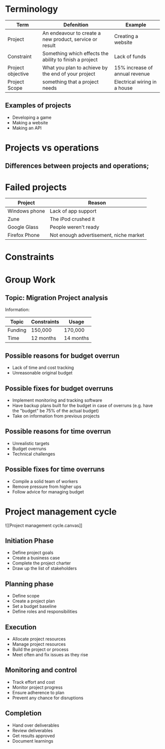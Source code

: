 # Terminology
| Term | Defenition | Example |
| --- | --- | --- |
| Project | An endeavour to create a new product, service or result | Creating a website |
| Constraint | Something which effects the ability to finish a project | Lack of funds
| Project objective | What you plan to achieve by the end of your project | 15% increase of annual revenue
| Project Scope | something that a project needs | Electrical wiring in a house |

## Examples of projects
- Developing a game
- Making a website
- Making an API

# Projects vs operations
## Differences between projects and operations;


# Failed projects
| Project | Reason |
| --- | ---- |
| Windows phone | Lack of app support |
| Zune | The iPod crushed it |
| Google Glass | People weren't ready|
| Firefox Phone | Not enough advertisement, niche market |

# Constraints



# Group Work
## Topic: Migration Project analysis
Information:

| Topic | Constraints | Usage |
| --- | --- | --- |
| Funding | 150,000 | 170,000
| Time | 12 months | 14 months

## Possible reasons for budget overrun
- Lack of time and cost tracking
- Unreasonable original budget

## Possible fixes for budget overruns
- Implement monitoring and tracking software
- Have backup plans built for the budget in case of overruns (e.g. have the "budget" be 75% of the actual budget)
- Take on information from previous projects
## Possible reasons for time overrun
- Unrealistic targets
- Budget overruns
- Technical challenges

## Possible fixes for time overruns
- Compile a solid team of workers
- Remove pressure from higher ups
- Follow advice for managing budget

# Project management cycle
![[Project management cycle.canvas]]
## Initiation Phase
- Define project goals
- Create a business case
- Complete the project charter
- Draw up the list of stakeholders

## Planning phase
- Define scope
- Create a project plan
- Set a budget baseline
- Define roles and responsibilities

## Execution
- Allocate project resources
- Manage project resources
- Build the project or process
- Meet often and fix issues as they rise

## Monitoring and control
- Track effort and cost
- Monitor project progress
- Ensure adherence to plan
- Prevent any chance for disruptions

## Completion
- Hand over deliverables
- Review deliverables
- Get results approved
- Document learnings